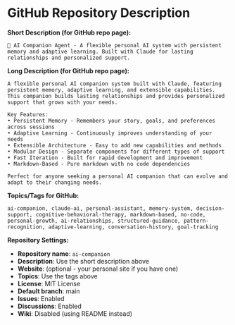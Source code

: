 # GitHub Repository Description

**Short Description (for GitHub repo page):**
```
🤗 AI Companion Agent - A flexible personal AI system with persistent memory and adaptive learning. Built with Claude for lasting relationships and personalized support.
```

**Long Description (for GitHub repo page):**
```
A flexible personal AI companion system built with Claude, featuring persistent memory, adaptive learning, and extensible capabilities. This companion builds lasting relationships and provides personalized support that grows with your needs.

Key Features:
• Persistent Memory - Remembers your story, goals, and preferences across sessions
• Adaptive Learning - Continuously improves understanding of your needs
• Extensible Architecture - Easy to add new capabilities and methods
• Modular Design - Separate components for different types of support
• Fast Iteration - Built for rapid development and improvement
• Markdown-Based - Pure markdown with no code dependencies

Perfect for anyone seeking a personal AI companion that can evolve and adapt to their changing needs.
```

**Topics/Tags for GitHub:**
```
ai-companion, claude-ai, personal-assistant, memory-system, decision-support, cognitive-behavioral-therapy, markdown-based, no-code, personal-growth, ai-relationships, structured-guidance, pattern-recognition, adaptive-learning, conversation-history, goal-tracking
```

**Repository Settings:**
- **Repository name**: `ai-companion`
- **Description**: Use the short description above
- **Website**: (optional - your personal site if you have one)
- **Topics**: Use the tags above
- **License**: MIT License
- **Default branch**: main
- **Issues**: Enabled
- **Discussions**: Enabled
- **Wiki**: Disabled (using README instead)
